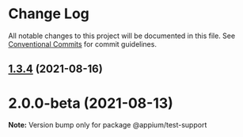 # Change Log

All notable changes to this project will be documented in this file.
See [Conventional Commits](https://conventionalcommits.org) for commit guidelines.

## [1.3.4](https://github.com/appium/appium/compare/@appium/test-support@1.3.4-rc.0...@appium/test-support@1.3.4) (2021-08-16)



# 2.0.0-beta (2021-08-13)

**Note:** Version bump only for package @appium/test-support
